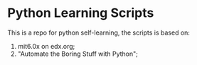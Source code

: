 # Python Learning Scripts

This is a repo for python self-learning, the scripts is based on:
1. mit6.0x on edx.org;
2. "Automate the Boring Stuff with Python";

